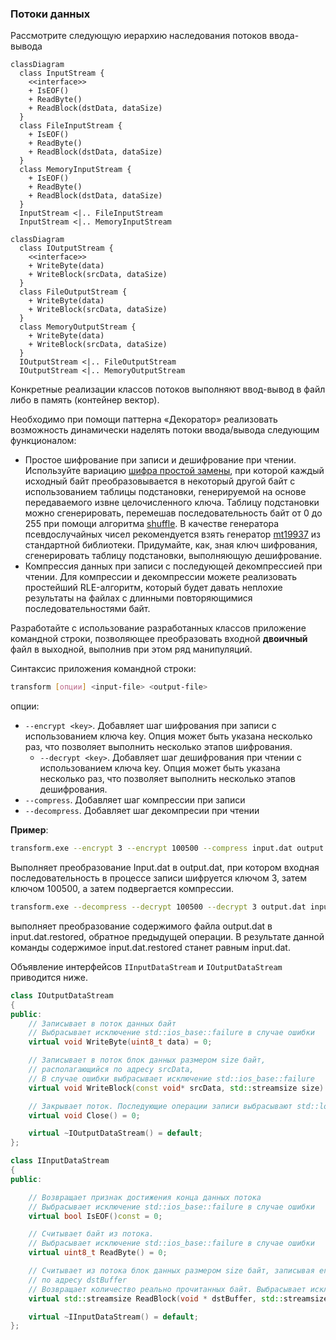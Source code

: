 ### Потоки данных 

Рассмотрите следующую иерархию наследования потоков ввода-вывода

```mermaid
classDiagram
  class InputStream {
    <<interface>>
    + IsEOF()
    + ReadByte()
    + ReadBlock(dstData, dataSize)
  }
  class FileInputStream {
    + IsEOF()
    + ReadByte()
    + ReadBlock(dstData, dataSize)
  }
  class MemoryInputStream {
    + IsEOF()
    + ReadByte()
    + ReadBlock(dstData, dataSize)
  }
  InputStream <|.. FileInputStream
  InputStream <|.. MemoryInputStream
```

```mermaid
classDiagram
  class IOutputStream {
    <<interface>>
    + WriteByte(data)
    + WriteBlock(srcData, dataSize)
  }
  class FileOutputStream {
    + WriteByte(data)
    + WriteBlock(srcData, dataSize)
  }
  class MemoryOutputStream {
    + WriteByte(data)
    + WriteBlock(srcData, dataSize)
  }
  IOutputStream <|.. FileOutputStream
  IOutputStream <|.. MemoryOutputStream
```

Конкретные реализации классов потоков выполняют ввод-вывод в файл либо в память (контейнер вектор).

Необходимо при помощи паттерна «Декоратор» реализовать возможность динамически наделять потоки ввода/вывода следующим функционалом:

- Простое шифрование при записи и дешифрование при чтении. Используйте вариацию [шифра простой замены](https://ru.wikipedia.org/wiki/%D0%A8%D0%B8%D1%84%D1%80_%D0%BF%D1%80%D0%BE%D1%81%D1%82%D0%BE%D0%B9_%D0%B7%D0%B0%D0%BC%D0%B5%D0%BD%D1%8B), при которой каждый исходный байт преобразовывается в некоторый другой байт с использованием таблицы подстановки, генерируемой на основе передаваемого извне целочисленного ключа. Таблицу подстановки можно сгенерировать, перемешав  последовательность байт от 0 до 255 при помощи  алгоритма [shuffle](http://www.cplusplus.com/reference/algorithm/shuffle/). В качестве генератора псевдослучайных чисел рекомендуется взять генератор [mt19937](http://www.cplusplus.com/reference/random/mt19937/) из стандартной библиотеки. Придумайте, как, зная ключ шифрования, сгенерировать таблицу подстановки, выполняющую дешифрование.
- Компрессия данных при записи с последующей декомпрессией при чтении. Для компрессии и декомпрессии можете реализовать простейший RLE-алгоритм, который будет давать неплохие результаты на файлах с длинными повторяющимися последовательностями байт.

Разработайте с использование разработанных классов приложение командной строки, позволяющее преобразовать входной **двоичный** файл в выходной, выполнив при этом ряд манипуляций.

Синтаксис приложения командной строки:

```sh
transform [опции] <input-file> <output-file>
```

опции:

- `--encrypt <key>`. Добавляет шаг шифрования при записи с использованием ключа key. Опция может быть указана несколько раз, что позволяет выполнить несколько этапов шифрования.
  - `--decrypt <key>`. Добавляет шаг дешифрования при чтении с использованием ключа key. Опция может быть указана несколько раз, что позволяет выполнить несколько этапов дешифрования.
- `--compress`. Добавляет шаг компрессии при записи
- `--decompress`. Добавляет шаг декомпресии при чтении

**Пример**:

```sh
transform.exe --encrypt 3 --encrypt 100500 --compress input.dat output.dat
```

Выполняет преобразование Input.dat в output.dat, при котором входная последовательность в процессе записи шифруется ключом 3, затем ключом 100500, а затем подвергается компрессии.

```sh
transform.exe --decompress --decrypt 100500 --decrypt 3 output.dat input.dat.restored
```

выполняет преобразование содержимого файла output.dat в input.dat.restored, обратное предыдущей операции. В результате данной команды содержимое input.dat.restored  станет равным input.dat.

Объявление интерфейсов `IInputDataStream` и `IOutputDataStream` приводится ниже.

```cpp
class IOutputDataStream
{
public:
    // Записывает в поток данных байт
    // Выбрасывает исключение std::ios_base::failure в случае ошибки
    virtual void WriteByte(uint8_t data) = 0;

    // Записывает в поток блок данных размером size байт, 
    // располагающийся по адресу srcData,
    // В случае ошибки выбрасывает исключение std::ios_base::failure
    virtual void WriteBlock(const void* srcData, std::streamsize size) = 0;

    // Закрывает поток. Последующие операции записи выбрасывают std::logic_error
    virtual void Close() = 0;

    virtual ~IOutputDataStream() = default;
};

class IInputDataStream
{
public:

    // Возвращает признак достижения конца данных потока
    // Выбрасывает исключение std::ios_base::failure в случае ошибки
    virtual bool IsEOF()const = 0;

    // Считывает байт из потока. 
    // Выбрасывает исключение std::ios_base::failure в случае ошибки
    virtual uint8_t ReadByte() = 0;

    // Считывает из потока блок данных размером size байт, записывая его в память
    // по адресу dstBuffer
    // Возвращает количество реально прочитанных байт. Выбрасывает исключение в случае ошибки
    virtual std::streamsize ReadBlock(void * dstBuffer, std::streamsize size) = 0;

    virtual ~IInputDataStream() = default;
};
```
